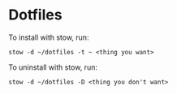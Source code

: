 # Dotfiles
To install with stow, run:
```
stow -d ~/dotfiles -t ~ <thing you want>
```

To uninstall with stow, run:
```
stow -d ~/dotfiles -D <thing you don't want>
```
